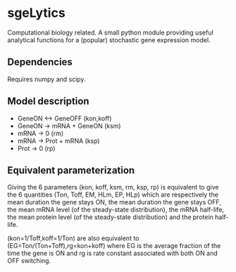 # sgeLytics

Computational biology related. A small python module providing useful analytical functions for a (popular) stochastic gene expression model.

## Dependencies

Requires numpy and scipy.

## Model description

* GeneON <-> GeneOFF (kon,koff)
* GeneON -> mRNA + GeneON (ksm)
* mRNA -> 0 (rm)
* mRNA -> Prot + mRNA (ksp)
* Prot -> 0 (rp)

## Equivalent parameterization

Giving the 6 parameters (kon, koff, ksm, rm, ksp, rp) is equivalent to give the 6 quantities (Ton, Toff, EM, HLm, EP, HLp) which are respectively the mean duration the gene stays ON, the mean duration the gene stays OFF, the mean mRNA level (of the steady-state distribution), the mRNA half-life, the mean protein level (of the steady-state distribution) and the protein half-life.

(kon=1/Toff,koff=1/Ton) are also equivalent to (EG=Ton/(Ton+Toff),rg=kon+koff) where EG is the average fraction of the time the gene is ON and rg is rate constant associated with both ON and OFF switching.